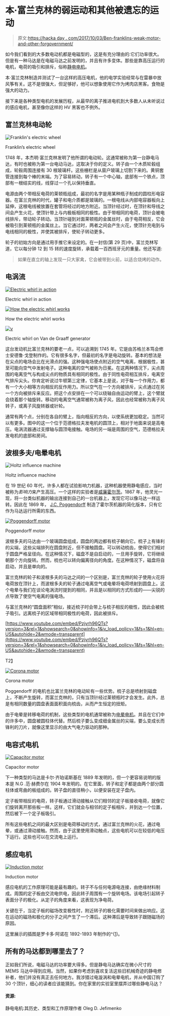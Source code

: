 # 本·富兰克林的弱运动和其他被遗忘的运动

> 原文:[https://hacka day . com/2017/10/03/Ben-franklins-weak-motor-and-other-forgovernment/](https://hackaday.com/2017/10/03/ben-franklins-weak-motor-and-other-forgotten-locomotion/)

如今我们看到的大多数电动机都是电磁型的，这是有充分理由的:它们功率很大。但是有一种马达是在电磁马达之前发明的，并且有许多变体。那些是靠高压运行的电机，电荷的吸引和排斥，俗称[静电电机](https://en.wikipedia.org/wiki/Electrostatic_motor)。

本·富兰克林制造并测试了一台这样的高压电机，他的电学实验经常与在雷暴中放风筝有关。这不是很强大，但足够好，他可以想象使用它作为烤肉店黑客。食物是强大的动力。

接下来是各种类型电机的发展历程，从最早的离子推进电机到大多数人从未听说过的感应电机，甚至像你这样的 HV 黑客也不例外。

## 富兰克林电动轮

![Franklin's electric wheel](../Images/63e650ad3d38929c9e3f4e5d8510ca3d.png)

Franklin’s electric wheel

1748 年，本杰明·富兰克林发明了他所谓的电动轮。这通常被称为第一台静电马达，有时也被称为第一台电动马达，这取决于你的定义。转子由一个木质轮毂组成，轮毂周围连接有 30 根玻璃杆。这些栅栏是从窗户玻璃上切割下来的。黄铜套管连接到每个棒的末端。为了容易转动，转子有一个中心轴，底部有一个铁点，顶部有一根结实的线，线穿过一个孔以保持垂直。

电源由两个带相反电荷的莱顿瓶组成，最初的名字是用某种瓶子制成的圆柱形电容器。在富兰克林的时代，罐子和电介质都是玻璃的。一根电线从内部电容器板向上延伸，这根电线被放置在套管将经过的地方附近。当顶针经过时，在顶针和导线之间会产生火花，使顶针带上与内极板相同的极性。由于带相同的电荷，顶针会被电线排斥，带动轮子转动。当顶针碰到对面莱顿瓶的金属丝时，由于电荷相反，它会被吸引到莱顿瓶的金属丝上。当它通过时，两者之间会产生火花，使顶针充电到与电线相同的极性，并使其被排斥，使轮子转动更多。

轮子的初始方向是通过用手推它来设定的。在一封信(第 29 页)中，富兰克林写道，它以每分钟 12 到 15 转的速度旋转，承载着一百西班牙元的重量。他还写道:

> 如果在直立的轴上发现一只大家禽，它会被带到火前，以适合烧烤的动作。

## 电涡流

[![Electric whirl in action](../Images/fcfe6c506b64dc670ba460c9f9a8aa56.png)](https://hackaday.com/2017/10/03/ben-franklins-weak-motor-and-other-forgotten-locomotion/electric_whirl/)

Electric whirl in action

[![How the electric whirl works](../Images/b130b13e192a6f0ba9c2acd66a907177.png)](https://hackaday.com/2017/10/03/ben-franklins-weak-motor-and-other-forgotten-locomotion/how_the_electric_whirl_works/)

How the electric whirl works

[![v](../Images/3fc6e778f6eac4a08cfbc9b388b5dcc5.png)](https://hackaday.com/2017/10/03/ben-franklins-weak-motor-and-other-forgotten-locomotion/electric_whirl_on_van_de_graaff_generator/)

Electric whirl on Van de Graaff generator

这台发动机比富兰克林的要老一点，可以追溯到 1745 年。它是由苏格兰本笃会修士安德鲁·戈登制作的。它有很多名字，但最初的名字是电动旋转。基本的想法是在尖点的电场会比在光滑点的强。这种强电场使点附近的空气电离，根据极性，甚至可能向空气中发射电子。这种电离的空气被称为日冕。在这两种情况下，尖点周围的电离空气与构成尖点的物质具有相同的极性。由于同性电荷相互排斥，电离空气排斥尖头。你肯定听说过牛顿第三定律，它基本上是说，对于每一个作用力，都有一个大小相等方向相反的反作用力。所以空气在一个方向被排斥，尖点通过在另一个方向被排斥来反应。把这个点安排在一个可以绕轴自由运动的臂上，这个臂就会绕着那个轴旋转。移动的电离空气通常被称为离子风，因此也经常被称为离子风转子，或离子风旋转器或针轮。

通常有两个点，分别在各自的臂上，指向相反的方向，以使系统更加稳定。当然可以有更多。图中的这一个位于范德格拉夫发电机的圆顶上，相对于地面来说是高电压。电涡流器通过支撑轴与圆顶电接触。电场的另一端是周围的空气，范德格拉夫发电机的底部和房间。

## 波根多夫/电晕电机

![Holtz influence machine](../Images/f3903f393859708d359c7bdcb8ada5ba.png)

Holtz influence machine

在 19 世纪 60 年代，许多人都在试验影响力机器，这种机器使用静电感应，当时被称为*影响力*来产生高压。一个这样的实验者是[威廉霍尔茨](https://en.wikipedia.org/wiki/Wilhelm_Holtz)。1867 年，他灵光一现，将一台类似机器的输出连接到自己的一台机器上，发现它可以像马达一样运转。因此在 1869 年， [J.C. Poggendorff](https://en.wikipedia.org/wiki/Johann_Christian_Poggendorff) 制造了霍尔茨机器的简化版本，只有它作为马达运行所需的东西。

[![Poggendorff motor](../Images/7f69f819cc372eaac862f77daaee2ede.png)](https://hackaday.com/wp-content/uploads/2017/09/poggendorff_an.png)

Poggendorff motor

波根多夫的马达由一个玻璃圆盘组成，圆盘的两边都有梳子朝向它。梳子上有锋利的尖端，这些尖端排列在圆盘附近，但不接触圆盘。可以转动梳齿，使得它们相对于圆盘严格呈径向。在这种情况下，磁盘不是自启动的，一旦用手旋转，它将继续朝那个方向旋转。然而，梳也可以转向偏离径向的角度。在这种情况下，磁盘将自启动，并且是单向的。

富兰克林的轮子和波根多夫的马达之间的一个区别是，富兰克林的轮子使用火花将电荷放在顶针上，而波根多夫的轮子通过电离空气或电晕将电荷喷射到圆盘上。这个电晕与我们在谈论电涡流时提到的相同，并且是以相同的方式形成的——尖锐的点导致了使空气电离的强电场。

与富兰克林的“圆盘面积”相似，接近梳子时会带上与梳子相反的极性，因此会被梳子吸引。远离梳子的区域带相同极性的电荷，因此被排斥。

 [https://www.youtube.com/embed/Pzjvrh96QTs?version=3&rel=1&showsearch=0&showinfo=1&iv_load_policy=1&fs=1&hl=en-US&autohide=2&wmode=transparent](https://www.youtube.com/embed/Pzjvrh96QTs?version=3&rel=1&showsearch=0&showinfo=1&iv_load_policy=1&fs=1&hl=en-US&autohide=2&wmode=transparent)

T2】

[![Corona motor](../Images/fb4290e5a2556680c03de5d8e5432f6f.png)](https://hackaday.com/wp-content/uploads/2014/08/corona_motor_v2_electrostatic_motor_atmospheric_motor.jpg)

Corona motor

Poggendorff 的电机也比富兰克林的电动轮有一些优势。梳子总是喷射到磁盘上，不断产生旋转，而富兰克林的，只有当顶针经过莱顿瓶时才会发生。此外，总是有相同数量的圆盘表面面积面向梳齿，从而产生恒定的扭矩。

由于电晕是转移电荷的机制，这些类型的电机通常被称为[电晕电机](https://hackaday.com/2015/11/22/who-is-john-galt-finally-answered/)。并且在它们中的许多中，圆盘被圆柱体代替。然后梳子要么变成细金属丝的尖端，要么变成长而锋利的刀片，就像这里显示的由大气电力驱动的那种。

## 电容式电机

[![Capacitor motor](../Images/d33a62d6f41958fca4ee1bea79778eea.png)](https://hackaday.com/wp-content/uploads/2017/09/capacitor_motor_an.png)

Capacitor motor

下一种类型的马达是卡尔·齐珀诺斯基在 1889 年发明的，但一个更容易说明的版本是 N.G .范·赫费尔在 1904 年发明的。在它里面，转子和定子都是由两个部分圆柱体或弯曲的板组成的。转子盘的直径稍小，以便安装在定子盘内。

定子板带相反的电荷，转子板通过滑动接触从它们相邻的定子板接收电荷，就像它们旋转离开那些板一样。这样，它们就会与相邻的定子板相斥，并到达一个位置，然后被下一个定子板吸引。

所有这些电机之间的最大区别是电荷移动的方式，通过富兰克林的火花，通过电晕，或通过滑动接触。然而，由于这里使用滑动触点，这些电机可以在较低的电压下运行。这些也可以在交流电上运行。

## 感应电机

[![Induction motor](../Images/473f63e3299e9908fd53212ab479448c.png)](https://hackaday.com/wp-content/uploads/2017/09/induction_motor_an.png)

Induction motor

感应电机的工作原理可能是最有趣的。转子不与任何电源电连接，由绝缘材料制成。周围的定子板由交流电供电，因此转子周围有一个旋转电场。该电场引起转子表面分子的极化。从定子的角度来看，这表现为净电荷。

关键在于，当定子板的磁场改变极性时，附近转子的极化需要时间来做出响应。这在运动的磁场和极化的分子之间产生了一个滞后。这种滞后是导致转子跟随磁场的原因。

这里展示的插图是罗卡多·阿诺在 1892-1893 年制作的^([1](#footnote1))。

## 所有的马达都到哪里去了？

正如我们所说，电磁马达的功率要大得多。但是静电马达确实在微小尺寸的 MEMS 马达中得到应用。当然，如果你考虑到喜欢复活这些旧机械奇迹的静电修补者，他们并没有真正去任何地方。我涉猎过电漩涡和电晕电机，并从中国订购了 30 个顶针，细心的读者应该能猜到。你在家里的实验室里摆弄过哪些静电马达？

#### 资源:

静电电机:其历史、类型和工作原理作者 Oleg D. Jefimenko